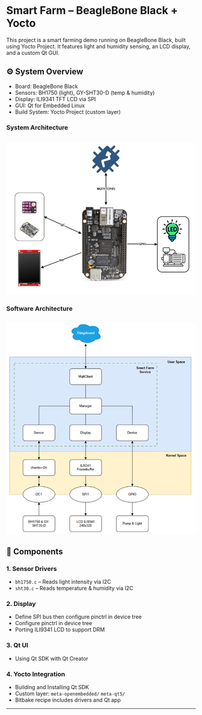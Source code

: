 # Smart Farm – BeagleBone Black + Yocto

This project is a smart farming demo running on BeagleBone Black, built using Yocto Project. It features light and humidity sensing, an LCD display, and a custom Qt GUI.

## ⚙️ System Overview

- Board: BeagleBone Black
- Sensors: BH1750 (light), GY-SHT30-D (temp & humidity)
- Display: ILI9341 TFT LCD via SPI
- GUI: Qt for Embedded Linux
- Build System: Yocto Project (custom layer)

### System Architecture
![System Diagram](images/Architectural_system.png)
---
### Software Architecture
![Software architecture](images/Software_architecture.png)
---

## 🔧 Components

### 1. Sensor Drivers
- `bh1750.c` – Reads light intensity via I2C
- `sht30.c` – Reads temperature & humidity via I2C

### 2. Display 
- Define SPI bus then configure pinctrl in device tree
- Configure pinctrl in device tree
- Porting ILI9341 LCD to support DRM

### 3. Qt UI
- Using Qt SDK with Qt Creator

### 4. Yocto Integration
- Building and Installing Qt SDK
- Custom layer: `meta-openembedded/` `meta-qt5/`
- Bitbake recipe includes drivers and Qt app

---

